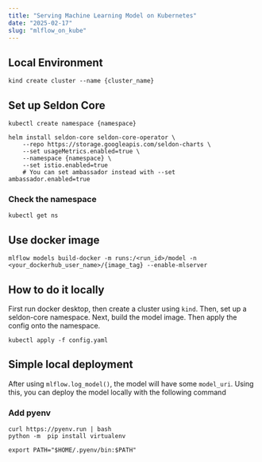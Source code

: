 ```yaml
---
title: "Serving Machine Learning Model on Kubernetes"
date: "2025-02-17"
slug: "mlflow_on_kube"
---
```


<!-- ## Run Container for mlflow models
### Create Image
```
mlflow models build-docker --m "runs:/{run_id}/my-model" --name {image_name} 
```
### Run Container
```
docker run -p {local_port}:{image_port} {image_name}
``` -->

## Local Environment

```
kind create cluster --name {cluster_name}
```

## Set up Seldon Core

```
kubectl create namespace {namespace}

helm install seldon-core seldon-core-operator \
    --repo https://storage.googleapis.com/seldon-charts \
    --set usageMetrics.enabled=true \
    --namespace {namespace} \
    --set istio.enabled=true
    # You can set ambassador instead with --set ambassador.enabled=true
```

### Check the namespace
```
kubectl get ns
```

## Use docker image
```
mlflow models build-docker -m runs:/<run_id>/model -n <your_dockerhub_user_name>/{image_tag} --enable-mlserver
```

## How to do it locally

First run docker desktop, then create a cluster using `kind`. Then, set up a seldon-core namespace.
Next, build the model image.
Then apply the config onto the namespace.
```
kubectl apply -f config.yaml
```

## Simple local deployment

After using `mlflow.log_model()`, the model will have some `model_uri`. Using this, you can deploy the model locally with the following command

### Add pyenv
```
curl https://pyenv.run | bash
python -m  pip install virtualenv

export PATH="$HOME/.pyenv/bin:$PATH"
```